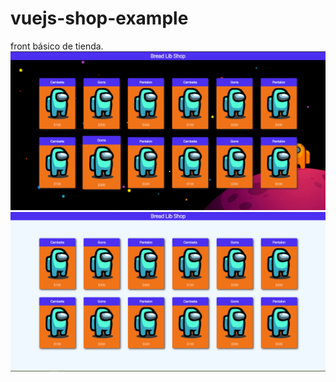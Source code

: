 # vuejs-shop-example
front básico de tienda.
![imagen](https://raw.githubusercontent.com/MayderC/vuejs-shop-example/master/shop.png)
![imagen](https://raw.githubusercontent.com/MayderC/vuejs-shop-example/master/shopwhite.PNG)
